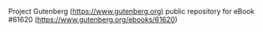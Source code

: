 Project Gutenberg (https://www.gutenberg.org) public repository for
eBook #61620 (https://www.gutenberg.org/ebooks/61620)
